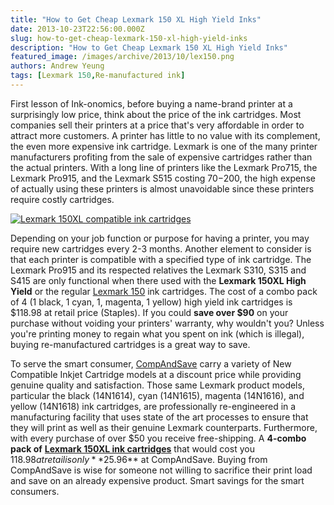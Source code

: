 ```yaml
---
title: "How to Get Cheap Lexmark 150 XL High Yield Inks"
date: 2013-10-23T22:56:00.000Z
slug: how-to-get-cheap-lexmark-150-xl-high-yield-inks
description: "How to Get Cheap Lexmark 150 XL High Yield Inks"
featured_image: /images/archive/2013/10/lex150.png
authors: Andrew Yeung
tags: [Lexmark 150,Re-manufactured ink]
---
```


First lesson of Ink-onomics, before buying a name-brand printer at a surprisingly low price, think about the price of the ink cartridges. Most companies sell their printers at a price that's very affordable in order to attract more customers. A printer has little to no value with its complement, the even more expensive ink cartridge. Lexmark is one of the many printer manufacturers profiting from the sale of expensive cartridges rather than the actual printers. With a long line of printers like the Lexmark Pro715, the Lexmark Pro915, and the Lexmark S515 costing $70-$200, the high expense of actually using these printers is almost unavoidable since these printers require costly cartridges.

[![Lexmark 150XL compatible ink cartridges](/blog/images/lex150.png)](https://www.compandsave.com/lexmark/150xl-ink-cartridges/150xl-4-combo)

Depending on your job function or purpose for having a printer, you may require new cartridges every 2-3 months. Another element to consider is that each printer is compatible with a specified type of ink cartridge. The Lexmark Pro915 and its respected relatives the Lexmark S310, S315 and S415 are only functional when there used with the **Lexmark 150XL High Yield** or the regular [Lexmark 150](https://www.compandsave.com/lexmark/150xl-ink-cartridges/150xl-4-combo) ink cartridges. The cost of a combo pack of 4 (1 black, 1 cyan, 1, magenta, 1 yellow) high yield ink cartridges is $118.98 at retail price (Staples). If you could **save over $90** on your purchase without voiding your printers' warranty, why wouldn't you? Unless you're printing money to regain what you spent on ink (which is illegal), buying re-manufactured cartridges is a great way to save.

To serve the smart consumer, [CompAndSave](https://www.compandsave.com/) carry a variety of New Compatible Inkjet Cartridge models at a discount price while providing genuine quality and satisfaction. Those same Lexmark product models, particular the black (14N1614), cyan (14N1615), magenta (14N1616), and yellow (14N1618) ink cartridges, are professionally re-engineered in a manufacturing facility that uses state of the art processes to ensure that they will print as well as their genuine Lexmark counterparts. Furthermore, with every purchase of over $50 you receive free-shipping. A **4-combo pack of** [**Lexmark 150XL ink cartridges**](https://www.compandsave.com/lexmark/150xl-ink-cartridges/150xl-4-combo) that would cost you $118.98 at retail is only **$25.96** at CompAndSave. Buying from CompAndSave is wise for someone not willing to sacrifice their print load and save on an already expensive product. Smart savings for the smart consumers.